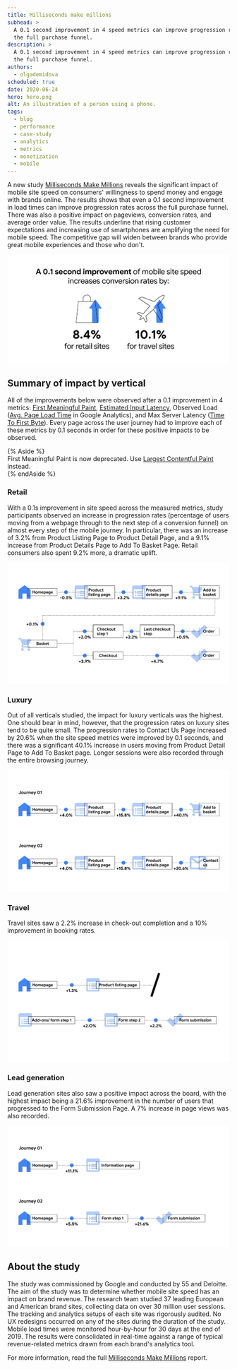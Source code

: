 ```yaml
---
title: Milliseconds make millions
subhead: >
  A 0.1 second improvement in 4 speed metrics can improve progression rates across
  the full purchase funnel.
description: >
  A 0.1 second improvement in 4 speed metrics can improve progression rates across
  the full purchase funnel.
authors:
  - olgademidova
scheduled: true
date: 2020-06-24
hero: hero.png
alt: An illustration of a person using a phone.
tags:
  - blog
  - performance
  - case-study
  - analytics
  - metrics
  - monetization
  - mobile
---
```


A new study [Milliseconds Make Millions][report]
reveals the significant impact of mobile site speed on consumers' willingness to
spend money and engage with brands online. The results shows that even a 0.1
second improvement in load times can improve progression rates across the full
purchase funnel. There was also a positive impact on pageviews, conversion
rates, and average order value. The results underline that rising customer
expectations and increasing use of smartphones are amplifying the need for
mobile speed. The competitive gap will widen between brands who provide great
mobile experiences and those who don't.

<img src="summary.jpg"
     alt="A 0.1 second improvement of mobile site speed increases conversion rates
          by 8.4% for retail sites and 10.1% for travel sites.">

## Summary of impact by vertical

All of the improvements below were observed after a 0.1 improvement in 4
metrics: [First Meaningful Paint](/first-meaningful-paint/),
[Estimated Input Latency](/estimated-input-latency/), Observed
Load ([Avg. Page Load Time](https://support.google.com/analytics/answer/2383341)
in Google Analytics), and Max Server Latency ([Time To First
Byte](/time-to-first-byte/)).
Every page across the user journey had to improve each of these metrics by 0.1
seconds in order for these positive impacts to be observed.

{% Aside %}  
First Meaningful Paint is now deprecated. Use [Largest Contentful
Paint](/lcp/) instead.  
{% endAside %}

### Retail

With a 0.1s improvement in site speed across the measured metrics,
study participants observed an increase in progression rates (percentage of
users moving from a webpage through to the next step of a conversion funnel) on
almost every step of the mobile journey. In particular, there was an increase of
3.2% from Product Listing Page to Product Detail Page, and a 9.1% increase from
Product Details Page to Add To Basket Page. Retail consumers also spent 9.2%
more, a dramatic uplift.

<img src="retail.jpg"
     alt="Detailed description of how progression rates were affected for retail sites.
          Homepage to Product Listing page: -0.5%. Product Listing page to Product Details page: 3.2%.
          Product Details page to Add To Basket page: 9.1%. Add To Basket page to Basket page: 0.1%. Basket page to
          Checkout page: 3.9%. Checkout to Order page: 4.7%.">

### Luxury

Out of all verticals studied, the impact for luxury verticals was the highest.
One should bear in mind, however, that the progression rates on luxury sites
tend to be quite small. The progression rates to Contact Us Page increased by
20.6% when the site speed metrics were improved by 0.1 seconds, and there was a
significant 40.1% increase in users moving from Product Detail Page to Add To
Basket page. Longer sessions were also recorded through the entire browsing
journey.

<img src="luxury.jpg"
     alt="Detailed description of how progression rates were affected for luxury sites.
          Homepage to Product Listing page: 4.0%. Product Listing page to 
          Product Details page: 15.8%. Product Details page to Add To Basket: 40.1%.">

### Travel

Travel sites saw a 2.2% increase in check-out completion and a 10% improvement
in booking rates.

<img src="travel.jpg"
     alt="Detailed description of how progression rates were affected for travel sites.
          Form Step 1 page to Form Step 2 page: 2.0%. Form Step 2 page to Form Submission page: 2.2%.">

### Lead generation

Lead generation sites also saw a positive impact across the board, with the
highest impact being a 21.6% improvement in the number of users that progressed
to the Form Submission Page. A 7% increase in page views was also recorded.

<img src="lead-gen.jpg"
     alt="Detailed description of how progression rates were affected for lead generation sites.
          Homepage to Form Step 1 page: 5.5%. Form Step 1 page to Submission page: 21.6%.">

## About the study

The study was commissioned by Google and conducted by 55 and Deloitte. The aim
of the study was to determine whether mobile site speed has an impact on brand
revenue. The research team studied 37 leading European and American brand sites,
collecting data on over 30 million user sessions.
The tracking and analytics setups of each site was rigorously audited. No UX
redesigns occurred on any of the sites during the duration of the study. Mobile
load times were monitored hour-by-hour for 30 days at the end of 2019. The
results were consolidated in real-time against a range of typical
revenue-related metrics drawn from each brand's analytics tool. 

For more information, read the full [Milliseconds Make Millions][report] report.

[report]: https://www2.deloitte.com/ie/en/pages/consulting/articles/milliseconds-make-millions.html
